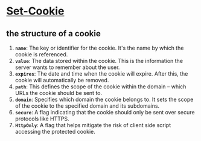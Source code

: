 
# [Set-Cookie](https://developer.mozilla.org/en-US/docs/Web/HTTP/Headers/Set-Cookie#samesitesamesite-value)
## the structure of a cookie


1. **`name`**: The key or identifier for the cookie. It's the name by which the cookie is referenced.
2. **`value`**: The data stored within the cookie. This is the information the server wants to remember about the user.
3. **`expires`**: The date and time when the cookie will expire. After this, the cookie will automatically be removed.
4. **`path`**: This defines the scope of the cookie within the domain – which URLs the cookie should be sent to.
5. **`domain`**: Specifies which domain the cookie belongs to. It sets the scope of the cookie to the specified domain and its subdomains.
6. **`secure`**: A flag indicating that the cookie should only be sent over secure protocols like HTTPS.
7. **`HttpOnly`**: A flag that helps mitigate the risk of client side script accessing the protected cookie.